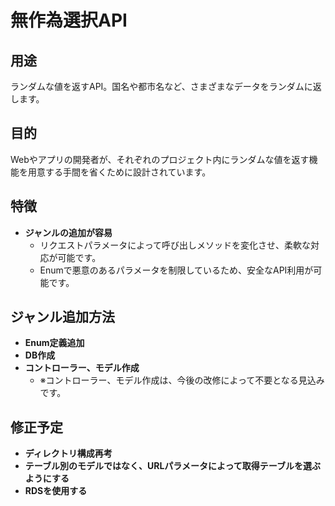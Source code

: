# 無作為選択API

## 用途
ランダムな値を返すAPI。国名や都市名など、さまざまなデータをランダムに返します。

## 目的
Webやアプリの開発者が、それぞれのプロジェクト内にランダムな値を返す機能を用意する手間を省くために設計されています。

## 特徴
- **ジャンルの追加が容易**
  - リクエストパラメータによって呼び出しメソッドを変化させ、柔軟な対応が可能です。
  - Enumで悪意のあるパラメータを制限しているため、安全なAPI利用が可能です。

## ジャンル追加方法
- **Enum定義追加**
- **DB作成**
- **コントローラー、モデル作成**
  - ※コントローラー、モデル作成は、今後の改修によって不要となる見込みです。

## 修正予定
- **ディレクトリ構成再考**
- **テーブル別のモデルではなく、URLパラメータによって取得テーブルを選ぶようにする**
- **RDSを使用する**
